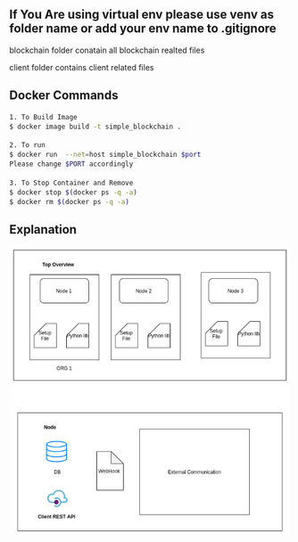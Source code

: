 ## If You Are using virtual env please use venv as folder name or add your env name to .gitignore

blockchain folder conatain all blockchain realted files

client folder contains client related files


## Docker Commands
```bash
1. To Build Image
$ docker image build -t simple_blockchain .

2. To run
$ docker run  --net=host simple_blockchain $port
Please change $PORT accordingly

3. To Stop Container and Remove
$ docker stop $(docker ps -q -a)
$ docker rm $(docker ps -q -a)
```

## Explanation

![Sample Top Overview](SimpleBlockchain.png)


